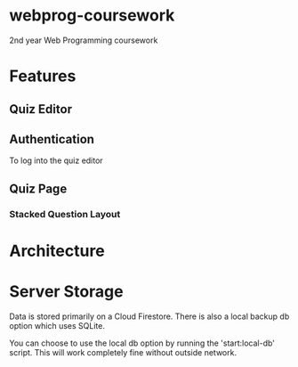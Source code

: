 # webprog-coursework
2nd year Web Programming coursework

# Features

## Quiz Editor

## Authentication
To log into the quiz editor

## Quiz Page

### Stacked Question Layout

# Architecture

# Server Storage
Data is stored primarily on a Cloud Firestore. There is also a local backup db option which uses SQLite.

You can choose to use the local db option by running the 'start:local-db' script. This will work completely fine without outside network.